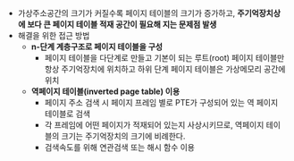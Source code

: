 - 가상주소공간의 크기가 커질수록 페이지 테이블의 크기가 증가하고, **주기억장치상에 보다 큰 페이지 테이블 적재 공간이 필요해 지는 문제점 발생**
- 해결을 위한 접근 방법
	- **n-단계 계층구조로 페이지 테이블을 구성**
		- 페이지 테이블을 다단계로 만들고 기본이 되는 루트(root) 페이지 테이블만 항상 주기억장치에 위치하고 하위 단계 페이지 테이블은 가상메모리 공간에 위치
	- **역페이지 테이블(inverted page table) 이용**
		- 페이지 주소 검색 시 페이지 프레임 별로 PTE가 구성되어 있는 역 페이지 테이블로 검색
		- 각 프레임에 어떤 페이지가 적재되어 있는지 사상시키므로, 역페이지 테이블의 크기는 주기억장치의 크기에 비례한다.
		- 검색속도를 위해 연관검색 또는 해시 함수 이용